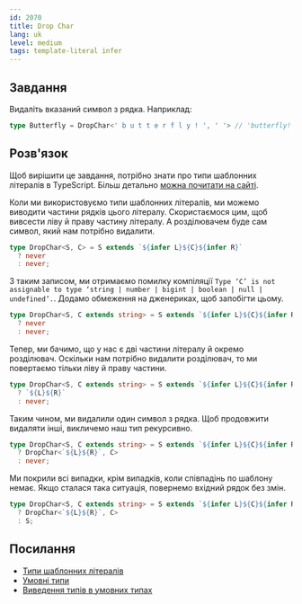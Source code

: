 ```yaml
---
id: 2070
title: Drop Char
lang: uk
level: medium
tags: template-literal infer
---
```


## Завдання

Видаліть вказаний символ з рядка.
Наприклад:

```typescript
type Butterfly = DropChar<' b u t t e r f l y ! ', ' '> // 'butterfly!'
```

## Розв'язок

Щоб вирішити це завдання, потрібно знати про типи шаблонних літералів в TypeScript.
Більш детально [можна почитати на сайті](https://www.typescriptlang.org/docs/handbook/2/template-literal-types.html).

Коли ми використовуємо типи шаблонних літералів, ми можемо виводити частини рядків цього літералу.
Скористаємося цим, щоб вивсести ліву й праву частину літералу.
А розділювачем буде сам символ, який нам потрібно видалити.

```typescript
type DropChar<S, C> = S extends `${infer L}${C}${infer R}`
  ? never
  : never;
```

З таким записом, ми отримаємо помилку компіляції `Type ‘C’ is not assignable to type ‘string | number | bigint | boolean | null | undefined’.`.
Додамо обмеження на дженериках, щоб запобігти цьому.

```typescript
type DropChar<S, C extends string> = S extends `${infer L}${C}${infer R}`
  ? never
  : never;
```

Тепер, ми бачимо, що у нас є дві частини літералу й окремо розділювач.
Оскільки нам потрібно видалити розділювач, то ми повертаємо тільки ліву й праву частини.

```typescript
type DropChar<S, C extends string> = S extends `${infer L}${C}${infer R}`
  ? `${L}${R}`
  : never;
```

Таким чином, ми видалили один символ з рядка.
Щоб продовжити видаляти інші, викличемо наш тип рекурсивно.

```typescript
type DropChar<S, C extends string> = S extends `${infer L}${C}${infer R}`
  ? DropChar<`${L}${R}`, C>
  : never;
```

Ми покрили всі випадки, крім випадків, коли співпадінь по шаблону немає.
Якщо сталася така ситуація, повернемо вхідний рядок без змін.

```typescript
type DropChar<S, C extends string> = S extends `${infer L}${C}${infer R}`
  ? DropChar<`${L}${R}`, C>
  : S;
```

## Посилання

- [Типи шаблонних літералів](https://www.typescriptlang.org/docs/handbook/2/template-literal-types.html)
- [Умовні типи](https://www.typescriptlang.org/docs/handbook/2/conditional-types.html)
- [Виведення типів в умовних типах](https://www.typescriptlang.org/docs/handbook/2/conditional-types.html#inferring-within-conditional-types)
